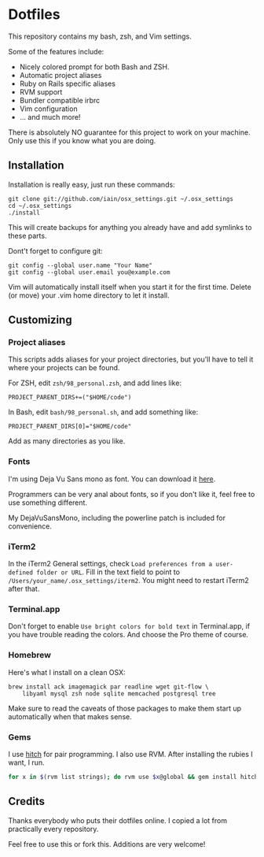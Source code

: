 # Dotfiles

This repository contains my bash, zsh, and Vim settings.

Some of the features include:

* Nicely colored prompt for both Bash and ZSH.
* Automatic project aliases
* Ruby on Rails specific aliases
* RVM support
* Bundler compatible irbrc
* Vim configuration
* ... and much more!

There is absolutely NO guarantee for this project to work on your machine.
Only use this if you know what you are doing.

## Installation

Installation is really easy, just run these commands:

    git clone git://github.com/iain/osx_settings.git ~/.osx_settings
    cd ~/.osx_settings
    ./install

This will create backups for anything you already have and add symlinks to these parts.

Dont't forget to configure git:

    git config --global user.name "Your Name"
    git config --global user.email you@example.com

Vim will automatically install itself when you start it for the first time.
Delete (or move) your .vim home directory to let it install.

## Customizing

### Project aliases

This scripts adds aliases for your project directories, but you'll have to tell it where your
projects can be found.

For ZSH, edit `zsh/98_personal.zsh`, and add lines like:

    PROJECT_PARENT_DIRS+=("$HOME/code")

In Bash, edit `bash/98_personal.sh`, and add something like:

    PROJECT_PARENT_DIRS[0]="$HOME/code"

Add as many directories as you like.

### Fonts

I'm using Deja Vu Sans mono as font. You can download it [here](http://dejavu-fonts.org/wiki/Download).

Programmers can be very anal about fonts, so if you don't like it, feel free to use something
different.

My DejaVuSansMono, including the powerline patch is included for convenience.

### iTerm2

In the iTerm2 General settings, check `Load preferences from a user-defined folder or URL`. Fill in
the text field to point to `/Users/your_name/.osx_settings/iterm2`.
You might need to restart iTerm2 after that.

### Terminal.app

Don't forget to enable `Use bright colors for bold text` in Terminal.app, if you have trouble
reading the colors. And choose the Pro theme of course.

### Homebrew

Here's what I install on a clean OSX:

```
brew install ack imagemagick par readline wget git-flow \
    libyaml mysql zsh node sqlite memcached postgresql tree
```

Make sure to read the caveats of those packages to make them start up automatically when that makes sense.

### Gems

I use [hitch](https://github.com/therubymug/hitch) for pair programming. I also use RVM.
After installing the rubies I want, I run.

``` bash
for x in $(rvm list strings); do rvm use $x@global && gem install hitch; done
```


## Credits

Thanks everybody who puts their dotfiles online. I copied a lot from practically every repository.

Feel free to use this or fork this. Additions are very welcome!
